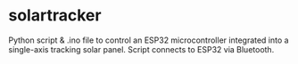 # solartracker
Python script & .ino file to control an ESP32 microcontroller integrated into a single-axis tracking solar panel.
Script connects to ESP32 via Bluetooth.
